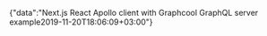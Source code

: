 {"data":"Next.js React Apollo client with Graphcool GraphQL server example2019-11-20T18:06:09+03:00"}
